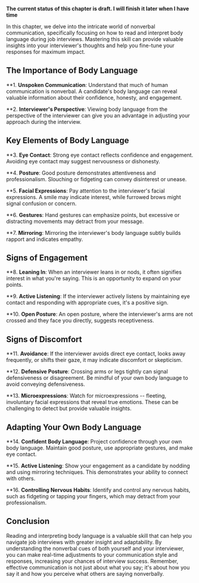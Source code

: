 **The current status of this chapter is draft. I will finish it later when I have time**

In this chapter, we delve into the intricate world of nonverbal communication, specifically focusing on how to read and interpret body language during job interviews. Mastering this skill can provide valuable insights into your interviewer's thoughts and help you fine-tune your responses for maximum impact.

The Importance of Body Language
-------------------------------

\*\*1. **Unspoken Communication**: Understand that much of human communication is nonverbal. A candidate's body language can reveal valuable information about their confidence, honesty, and engagement.

\*\*2. **Interviewer's Perspective**: Viewing body language from the perspective of the interviewer can give you an advantage in adjusting your approach during the interview.

Key Elements of Body Language
-----------------------------

\*\*3. **Eye Contact**: Strong eye contact reflects confidence and engagement. Avoiding eye contact may suggest nervousness or dishonesty.

\*\*4. **Posture**: Good posture demonstrates attentiveness and professionalism. Slouching or fidgeting can convey disinterest or unease.

\*\*5. **Facial Expressions**: Pay attention to the interviewer's facial expressions. A smile may indicate interest, while furrowed brows might signal confusion or concern.

\*\*6. **Gestures**: Hand gestures can emphasize points, but excessive or distracting movements may detract from your message.

\*\*7. **Mirroring**: Mirroring the interviewer's body language subtly builds rapport and indicates empathy.

Signs of Engagement
-------------------

\*\*8. **Leaning In**: When an interviewer leans in or nods, it often signifies interest in what you're saying. This is an opportunity to expand on your points.

\*\*9. **Active Listening**: If the interviewer actively listens by maintaining eye contact and responding with appropriate cues, it's a positive sign.

\*\*10. **Open Posture**: An open posture, where the interviewer's arms are not crossed and they face you directly, suggests receptiveness.

Signs of Discomfort
-------------------

\*\*11. **Avoidance**: If the interviewer avoids direct eye contact, looks away frequently, or shifts their gaze, it may indicate discomfort or skepticism.

\*\*12. **Defensive Posture**: Crossing arms or legs tightly can signal defensiveness or disagreement. Be mindful of your own body language to avoid conveying defensiveness.

\*\*13. **Microexpressions**: Watch for microexpressions -- fleeting, involuntary facial expressions that reveal true emotions. These can be challenging to detect but provide valuable insights.

Adapting Your Own Body Language
-------------------------------

\*\*14. **Confident Body Language**: Project confidence through your own body language. Maintain good posture, use appropriate gestures, and make eye contact.

\*\*15. **Active Listening**: Show your engagement as a candidate by nodding and using mirroring techniques. This demonstrates your ability to connect with others.

\*\*16. **Controlling Nervous Habits**: Identify and control any nervous habits, such as fidgeting or tapping your fingers, which may detract from your professionalism.

Conclusion
----------

Reading and interpreting body language is a valuable skill that can help you navigate job interviews with greater insight and adaptability. By understanding the nonverbal cues of both yourself and your interviewer, you can make real-time adjustments to your communication style and responses, increasing your chances of interview success. Remember, effective communication is not just about what you say; it's about how you say it and how you perceive what others are saying nonverbally.
